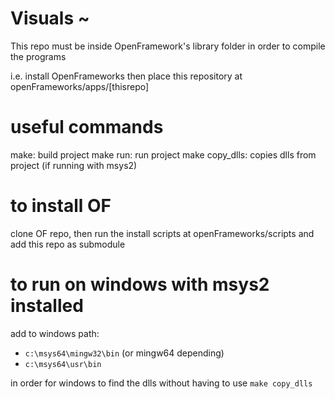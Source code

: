 # Visuals ~

This repo must be inside OpenFramework's library folder in order to compile the programs

i.e. install OpenFrameworks then place this repository at openFrameworks/apps/[thisrepo]

# useful commands 

make: build project
make run: run project
make copy_dlls: copies dlls from project (if running with msys2)

# to install OF

clone OF repo, then run the install scripts at openFrameworks/scripts and add this repo as submodule

# to run on windows with msys2 installed 

add to windows path:
* `c:\msys64\mingw32\bin` (or mingw64 depending)
* `c:\msys64\usr\bin`

in order for windows to find the dlls without having to use `make copy_dlls`
